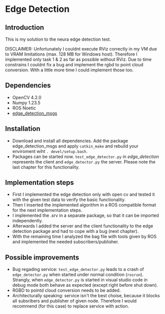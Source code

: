 # Edge Detection

## Introduction
This is my solution to the neura edge detection test. 

DISCLAIMER: Unfortunately I couldnt execute RViz correctly in my VM due to VRAM limitations (max. 128 MB for Windows host). Therefore I implemented only task 1 & 2 as far as possible without RViz. Due to time constrains I couldnt fix a bug and implement the rgbd to point cloud conversion. With a little more time I could implement those too. 

## Dependencies
- OpenCV 4.2.0
- Numpy 1.23.5
- ROS Noetic
- [edge_detection_msgs](https://github.com/paulmuresan94/edge_detection_msgs)

## Installation
- Download and install all dependencies. Add the package edge_detection_msgs and apply `catkin_make` and rebuild your enviroment wiht `. devel/setup.bash`.
- Packages can be started now. `test_edge_detector.py` in *edge_detection* represents the client and `edge_detector.py` the server. Please note the last chapter for this functionality. 

## Implementation steps
- First I implemented the edge detection only with open cv and tested it with the given test data to verify the basic functionality.
- Then I inserted the implemented algorithm in a ROS compatible format for the next implementation steps.
- I implemented the .srv in a separate package, so that it can be imported independently. 
- Afterwards I added the server and the client functionality to the edge detection package and had to cope with a bug (next chapter).
- With the remaining time I analyzed the bag file with tools given by ROS and implemented the needed subscribers/publisher.

## Possible improvements
- Bug regading service: `test_edge_detector.py` leads to a crash of `edge_detector.py` when started under normal condition (`rosrun`). Strangly, when `edge_detector.py` is started in visual studio code in debug mode both behave as expected (except right before shut down).
- RGBD to pointd cloud conversion needs to be added.
- Architecturally speaking: service isn't the best choise, because it blocks all subsribers and publisher of given node. Therefore I would recommend (for this case) to replace service with action.
